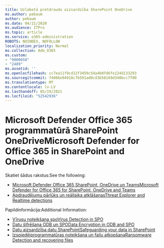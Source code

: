 ```yaml
---
title: Uzlabotā pretdraudu aizsardzība SharePoint OneDrive
ms.author: pebaum
author: pebaum
ms.date: 04/21/2020
ms.audience: ITPro
ms.topic: article
ms.service: o365-administration
ROBOTS: NOINDEX, NOFOLLOW
localization_priority: Normal
ms.collection: Adm_O365
ms.custom:
- "9000650"
- "2489"
ms.assetid: ''
ms.openlocfilehash: cc7ea11f9cd12f3459c5da4b0fd6fe124d133293
ms.sourcegitcommit: f4866e94918c7b591ad0cd3b58169d340bcc7f00
ms.translationtype: MT
ms.contentlocale: lv-LV
ms.lasthandoff: 05/19/2021
ms.locfileid: "52542936"
---
```

# <a name="microsoft-defender-for-office-365-in-sharepoint-and-onedrive"></a><span data-ttu-id="6155b-102">Microsoft Defender Office 365 programmatūrā SharePoint OneDrive</span><span class="sxs-lookup"><span data-stu-id="6155b-102">Microsoft Defender for Office 365 in SharePoint and OneDrive</span></span>

<span data-ttu-id="6155b-103">Skatiet šādus rakstus:</span><span class="sxs-lookup"><span data-stu-id="6155b-103">See the following:</span></span>
- [<span data-ttu-id="6155b-104">Microsoft Defender Office 365 SharePoint, OneDrive un Teams</span><span class="sxs-lookup"><span data-stu-id="6155b-104">Microsoft Defender for Office 365 for SharePoint, OneDrive and Teams</span></span>](/microsoft-365/security/office-365-security/atp-for-spo-odb-and-teams)
- [<span data-ttu-id="6155b-105">Apdraudējumu pārlūks un reāllaika atklāšanas</span><span class="sxs-lookup"><span data-stu-id="6155b-105">Threat Explorer and Realtime detections</span></span>](/microsoft-365/security/office-365-security/threat-explorer-views)


<span data-ttu-id="6155b-106">Papildinformācija:</span><span class="sxs-lookup"><span data-stu-id="6155b-106">Additional Information:</span></span>

- [<span data-ttu-id="6155b-107">Vīrusu noteikšana spo</span><span class="sxs-lookup"><span data-stu-id="6155b-107">Virus Detection in SPO</span></span>](/microsoft-365/security/office-365-security/virus-detection-in-spo)</br>
- [<span data-ttu-id="6155b-108">Datu šifrēšana ODB un SPO</span><span class="sxs-lookup"><span data-stu-id="6155b-108">Data Encryption in ODB and SPO</span></span>](/microsoft-365/compliance/data-encryption-in-odb-and-spo)</br>
- [<span data-ttu-id="6155b-109">Datu aizsardzība datu SharePoint</span><span class="sxs-lookup"><span data-stu-id="6155b-109">Safeguarding your data in SharePoint</span></span>](/sharepoint/safeguarding-your-data)</br>
- [<span data-ttu-id="6155b-110">Izspiedējprogrammatūras noteikšana un failu atkopšana</span><span class="sxs-lookup"><span data-stu-id="6155b-110">Ransomware Detection and recovering files</span></span>](https://support.office.com/article/Ransomware-detection-and-recovering-your-files-0d90ec50-6bfd-40f4-acc7-b8c12c73637f)